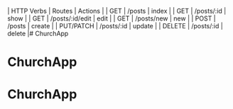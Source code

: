 | HTTP Verbs |  Routes         | Actions |
| GET        | /posts          | index   |
| GET        | /posts/:id      | show    |
| GET        | /posts/:id/edit | edit    |
| GET        | /posts/new      | new     |
| POST       | /posts          | create  |
| PUT/PATCH  | /posts/:id      | update  |
| DELETE     | /posts/:id      | delete  |# ChurchApp
# ChurchApp
# ChurchApp

